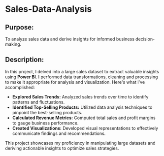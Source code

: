 # Sales-Data-Analysis
## Purpose:
To analyze sales data and derive insights for informed business decision-making. 

## Description:
In this project, I delved into a large sales dataset to extract valuable insights using **Power BI**. I performed data transformations, cleaning and processing to make it appropriate for analysis and visualization.  Here's what I've accomplished:
- **Explored Sales Trends:** Analyzed sales trends over time to identify patterns and fluctuations.
- **Identified Top-Selling Products:** Utilized data analysis techniques to pinpoint the best-selling products.
- **Calculated Revenue Metrics:** Computed total sales and profit margins to gauge business performance.
- **Created Visualizations:** Developed visual representations to effectively communicate findings and recommendations.

This project showcases my proficiency in manipulating large datasets and deriving actionable insights to optimize sales strategies.

